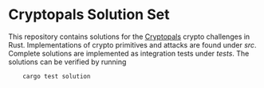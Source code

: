 # Cryptopals Solution Set

This repository contains solutions for the [Cryptopals](cryptopals.com) crypto
challenges in Rust. Implementations of crypto primitives and attacks are found
under *src*. Complete solutions are implemented as integration tests under
*tests*. The solutions can be verified by running

```bash
    cargo test solution
```

